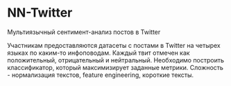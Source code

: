 # NN-Twitter
Мультиязычный сентимент-анализ постов в Twitter

Участникам предоставляются датасеты с постами в Twitter на четырех языках по каким-то инфоповодам.
Каждый твит отмечен как положительный, отрицательный и нейтральный. Необходимо построить классификатор,
который максимизирует заданные метрики. Сложность - нормализация текстов, feature engineering, короткие тексты.
